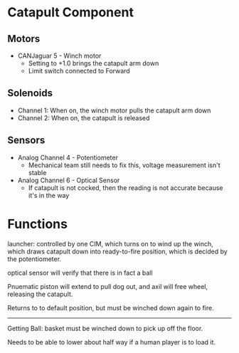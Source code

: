 Catapult Component
==================

Motors
------

* CANJaguar 5 - Winch motor
  * Setting to +1.0 brings the catapult arm down
  * Limit switch connected to Forward
  
Solenoids
---------

* Channel 1: When on, the winch motor pulls the catapult arm down
* Channel 2: When on, the catapult is released

Sensors
-------

* Analog Channel 4 - Potentiometer 
  * Mechanical team still needs to fix this, voltage measurement isn't stable
* Analog Channel 6 - Optical Sensor
  * If catapult is not cocked, then the reading is not accurate because it's in the way



Functions
=========

launcher: controlled by one CIM, which turns on to wind up the winch, which draws catapult down into ready-to-fire position, which is decided by the potentiometer. 

optical sensor will verify that there is in fact a ball

Pnuematic piston will extend to pull dog out, and axil will free wheel, releasing the catapult. 

Returns to to default position, but must be winched down again to fire. 

-----------------------------------------------------------------------

Getting Ball: basket must be winched down to pick up off the floor.

Needs to be able to lower about half way if a human player is to load it. 

